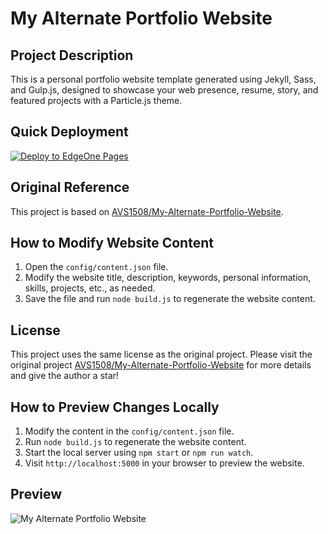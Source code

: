 # My Alternate Portfolio Website

## Project Description

This is a personal portfolio website template generated using Jekyll, Sass, and Gulp.js, designed to showcase your web presence, resume, story, and featured projects with a Particle.js theme.

## Quick Deployment

[![Deploy to EdgeOne Pages](https://img.shields.io/badge/Deploy%20to-EdgeOne%20Pages-blue)](https://console.tencentcloud.com/edgeone/pages/new?template=https://github.com/tomcomtang/my-alternate-portfolio-website&build-command=npm%20run%20build&output-directory=./dist&install-command=npm%20install)

## Original Reference

This project is based on [AVS1508/My-Alternate-Portfolio-Website](https://github.com/AVS1508/My-Alternate-Portfolio-Website).

## How to Modify Website Content

1. Open the `config/content.json` file.
2. Modify the website title, description, keywords, personal information, skills, projects, etc., as needed.
3. Save the file and run `node build.js` to regenerate the website content.

## License

This project uses the same license as the original project. Please visit the original project [AVS1508/My-Alternate-Portfolio-Website](https://github.com/AVS1508/My-Alternate-Portfolio-Website) for more details and give the author a star!

## How to Preview Changes Locally

1. Modify the content in the `config/content.json` file.
2. Run `node build.js` to regenerate the website content.
3. Start the local server using `npm start` or `npm run watch`.
4. Visit `http://localhost:5000` in your browser to preview the website.

## Preview

![My Alternate Portfolio Website](https://cdnstatic.tencentcs.com/edgeone/pages/assets/1749022230664-HjW8.png)
